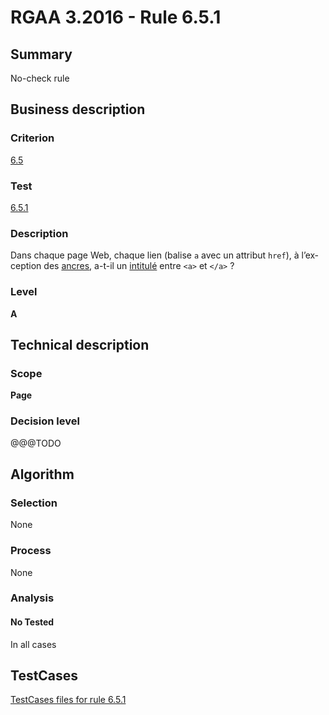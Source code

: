 # RGAA 3.2016 - Rule 6.5.1

## Summary
No-check rule


## Business description

### Criterion
[6.5](http://references.modernisation.gouv.fr/rgaa-accessibilite/criteres.html#crit-6-5)

### Test
[6.5.1](http://references.modernisation.gouv.fr/rgaa-accessibilite/criteres.html#test-6-5-1)

### Description
<div lang="fr">Dans chaque page Web, chaque lien (balise <code lang="en">a</code> avec un attribut <code lang="en">href</code>), &#xE0; l&#x2019;exception des <a href="http://references.modernisation.gouv.fr/rgaa-accessibilite/glossaire.html#ancre">ancres</a>, a-t-il un <a href="http://references.modernisation.gouv.fr/rgaa-accessibilite/glossaire.html#intitul-de-lien">intitul&#xE9;</a> entre <code lang="en">&lt;a&gt;</code> et <code lang="en">&lt;/a&gt;</code>&nbsp;?</div>

### Level
**A**


## Technical description

### Scope
**Page**

### Decision level
@@@TODO


## Algorithm

### Selection
None

### Process
None

### Analysis

#### No Tested
In all cases


##  TestCases

[TestCases files for rule 6.5.1](https://github.com/Asqatasun/Asqatasun/tree/RGAA_3.2016/rules/rules-rgaa3.2016/src/test/resources/testcases/rgaa32016/Rgaa32016Rule060501/)


